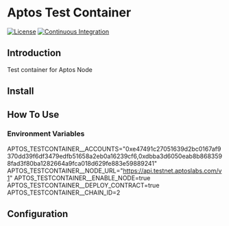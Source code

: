 # Aptos Test Container

[![License](https://img.shields.io/github/license/sota-zk-labs/aptos-testcontainer)](./LICENSE)
[![Continuous Integration](https://github.com/sota-zk-labs/aptos-testcontainer/actions/workflows/ci.yaml/badge.svg)](https://github.com/sota-zk-labs/aptos-testcontainer/actions/workflows/ci.yaml/badge.svg)

## Introduction

Test container for Aptos Node

## Install

## How To Use

### Environment Variables

APTOS_TESTCONTAINER__ACCOUNTS="0xe47491c27051639d2bc0167af9370dd39f6df3479edfb51658a2eb0a16239cf6,0xdbba3d6050eab8b8683598fad3f80ba1282664a9fca018d629fe883e59889241"
APTOS_TESTCONTAINER__NODE_URL="https://api.testnet.aptoslabs.com/v1"
APTOS_TESTCONTAINER__ENABLE_NODE=true
APTOS_TESTCONTAINER__DEPLOY_CONTRACT=true
APTOS_TESTCONTAINER__CHAIN_ID=2

## Configuration

